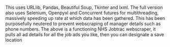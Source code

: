 This uses URLlib, Pandas, Beautiful Soup, Tkinter and lxml.
The full version also uses Selenium, Openpyxl and Concurrent futures for multithreading, massively speeding up rate at which data has been gathered.
This has been purposefully neutered to prevent webscraping of manager details such as phone numbers.
The above is a functioning NHS Jobtrac webscraper, it pulls all ad details for all the job ads you like, then you can designate a save location
